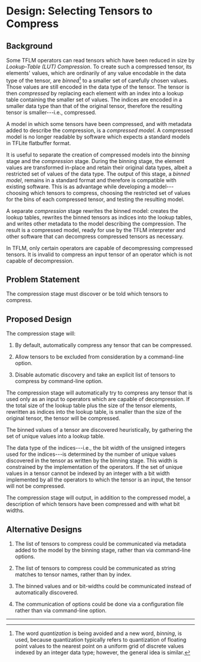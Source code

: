 # Design: Selecting Tensors to Compress

## Background

Some TFLM operators can read tensors which have been reduced in size by
*Lookup-Table (LUT) Compression*. To create such a compressed tensor, its
elements' values, which are ordinarily of any value encodable in the data type
of the tensor, are *binned*[^1] to a smaller set of carefully chosen values.
Those values are still encoded in the data type of the tensor. The tensor is
then *compressed* by replacing each element with an index into a lookup table
containing the smaller set of values. The indices are encoded in a smaller data
type than that of the original tensor, therefore the resulting tensor is
smaller---i.e., compressed.

A model in which some tensors have been compressed, and with metadata added to
describe the compression, is a *compressed model*. A compressed model is no
longer readable by software which expects a standard models in TFLite flatbuffer
format.

It is useful to separate the creation of compressed models into the *binning*
stage and the *compression* stage. During the binning stage, the element values
are transformed in-place and retain their original data types, albeit a
restricted set of values of the data type. The output of this stage, a *binned
model*, remains in a standard format and therefore is compatible with existing
software. This is as advantage while developing a model---choosing which tensors
to compress, choosing the restricted set of values for the bins of each
compressed tensor, and testing the resulting model.

A separate *compression* stage rewrites the binned model: creates the lookup
tables, rewrites the binned tensors as indices into the lookup tables, and
writes other metadata to the model describing the compression. The result is a
compressed model, ready for use by the TFLM interpreter and other software
that can decompress compressed tensors as necessary.

In TFLM, only certain operators are capable of decompressing compressed tensors.
It is invalid to compress an input tensor of an operator which is not capable of
decompression.

## Problem Statement

The compression stage must discover or be told which tensors to compress.

## Proposed Design

The compression stage will:

1. By default, automatically compress any tensor that can be compressed.

1. Allow tensors to be excluded from consideration by a command-line option.

1. Disable automatic discovery and take an explicit list of tensors to compress
   by command-line option.

The compression stage will automatically try to compress any tensor that is used
only as an input to operators which are capable of decompression. If the total
size of the lookup table plus the size of the tensor elements, rewritten as
indices into the lookup table, is smaller than the size of the original tensor,
the tensor will be compressed.

The binned values of a tensor are discovered heuristically, by gathering the
set of unique values into a lookup table. 

The data type of the indices---i.e., the bit width of the unsigned integers used
for the indices---is determined by the number of unique values discovered in the
tensor as written by the binning stage. This width is constrained by the
implementation of the operators. If the set of unique values in a tensor cannot
be indexed by an integer with a bit width implemented by all the operators to
which the tensor is an input, the tensor will not be compressed.

The compression stage will output, in addition to the compressed model, a
description of which tensors have been compressed and with what bit widths.

## Alternative Designs

1. The list of tensors to compress could be communicated via metadata added to
   the model by the binning stage, rather than via command-line options.

1. The list of tensors to compress could be communicated as string matches to
   tensor names, rather than by index.

1. The binned values and or bit-widths could be communicated instead of
   automatically discovered.

1. The communication of options could be done via a configuration file rather
   than via command-line option.

---
[^1]: The word *quantization* is being avoided and a new word, *binning*, is
    used, because quantization typically refers to quantization of floating
    point values to the nearest point on a uniform grid of discrete values
    indexed by an integer data type; however, the general idea is similar.
